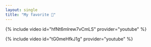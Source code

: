 ```yaml
---
layout: single
title: "My favorite 💖" 
---
```


{% include video id="hfNt6mlrew7vCmLS" provider="youtube" %}

{% include video id="tG0meHfkJ1g" provider="youtube" %}
